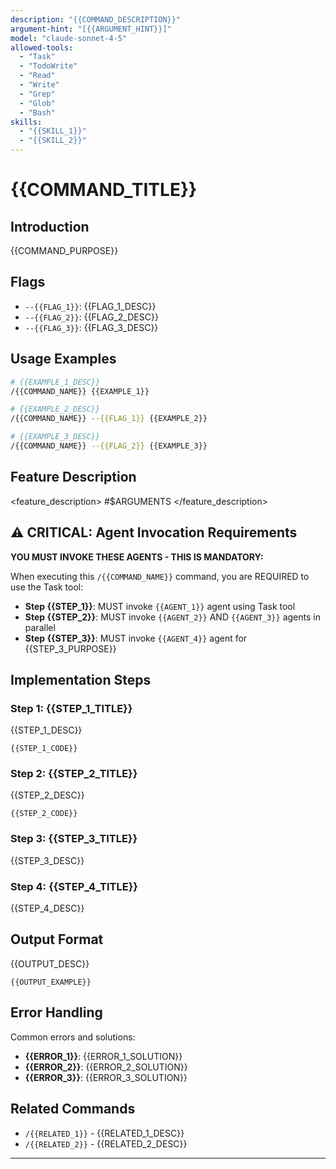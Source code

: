 ```yaml
---
description: "{{COMMAND_DESCRIPTION}}"
argument-hint: "[{{ARGUMENT_HINT}}]"
model: "claude-sonnet-4-5"
allowed-tools:
  - "Task"
  - "TodoWrite"
  - "Read"
  - "Write"
  - "Grep"
  - "Glob"
  - "Bash"
skills:
  - "{{SKILL_1}}"
  - "{{SKILL_2}}"
---
```


# {{COMMAND_TITLE}}

## Introduction

{{COMMAND_PURPOSE}}

## Flags

- `--{{FLAG_1}}`: {{FLAG_1_DESC}}
- `--{{FLAG_2}}`: {{FLAG_2_DESC}}
- `--{{FLAG_3}}`: {{FLAG_3_DESC}}

## Usage Examples

```bash
# {{EXAMPLE_1_DESC}}
/{{COMMAND_NAME}} {{EXAMPLE_1}}

# {{EXAMPLE_2_DESC}}
/{{COMMAND_NAME}} --{{FLAG_1}} {{EXAMPLE_2}}

# {{EXAMPLE_3_DESC}}
/{{COMMAND_NAME}} --{{FLAG_2}} {{EXAMPLE_3}}
```

## Feature Description

<feature_description> #$ARGUMENTS </feature_description>

## ⚠️ CRITICAL: Agent Invocation Requirements

**YOU MUST INVOKE THESE AGENTS - THIS IS MANDATORY:**

When executing this `/{{COMMAND_NAME}}` command, you are REQUIRED to use the Task tool:

- **Step {{STEP_1}}**: MUST invoke `{{AGENT_1}}` agent using Task tool
- **Step {{STEP_2}}**: MUST invoke `{{AGENT_2}}` AND `{{AGENT_3}}` agents in parallel
- **Step {{STEP_3}}**: MUST invoke `{{AGENT_4}}` agent for {{STEP_3_PURPOSE}}

## Implementation Steps

### Step 1: {{STEP_1_TITLE}}

{{STEP_1_DESC}}

```{{STEP_1_LANG}}
{{STEP_1_CODE}}
```

### Step 2: {{STEP_2_TITLE}}

{{STEP_2_DESC}}

```{{STEP_2_LANG}}
{{STEP_2_CODE}}
```

### Step 3: {{STEP_3_TITLE}}

{{STEP_3_DESC}}

### Step 4: {{STEP_4_TITLE}}

{{STEP_4_DESC}}

## Output Format

{{OUTPUT_DESC}}

```{{OUTPUT_LANG}}
{{OUTPUT_EXAMPLE}}
```

## Error Handling

Common errors and solutions:

- **{{ERROR_1}}**: {{ERROR_1_SOLUTION}}
- **{{ERROR_2}}**: {{ERROR_2_SOLUTION}}
- **{{ERROR_3}}**: {{ERROR_3_SOLUTION}}

## Related Commands

- `/{{RELATED_1}}` - {{RELATED_1_DESC}}
- `/{{RELATED_2}}` - {{RELATED_2_DESC}}
---
